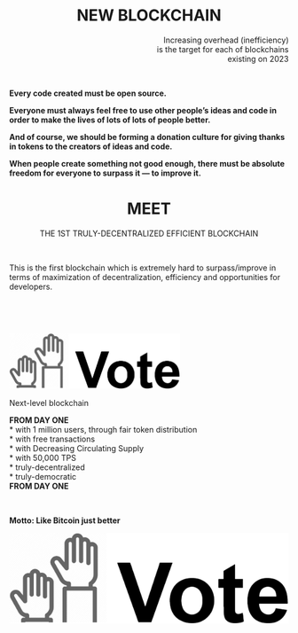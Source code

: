 
<h1 align="center">
NEW BLOCKCHAIN
</h1>


<p align="right">
Increasing overhead (inefficiency)<br>
is the target for each of blockchains<br>
existing on 2023
</p>

<p>&nbsp</p>

<p>
<b>
Every code created must be open source.<br>

Everyone must always feel free to use other people’s ideas and code in order to make the lives of lots of lots of people better.<br>

And of course, we should be forming a donation culture for giving thanks in tokens to the creators of ideas and code.<br>

When people create something not good enough, there must be absolute freedom for everyone to surpass it — to improve it.<br>
</b>
</p>
 
 

<h1 align="center">MEET</h1>
<p align="center">
THE 1ST TRULY-DECENTRALIZED EFFICIENT BLOCKCHAIN<br>
</p>
<p>&nbsp</p>

This is the first blockchain which is extremely hard to surpass/improve in terms of maximization of decentralization, efficiency and opportunities for developers.
<p>&nbsp</p>
<p>&nbsp</p>

<p align="left">
  <img src="/assets/images/vote.png" height="100">
</p>





<p>Next-level blockchain</p>
<b>FROM DAY ONE</b><br>
* with 1 million users, through fair token distribution<br>
* with free transactions<br>
* with Decreasing Circulating Supply<br>
* with 50,000 TPS<br>
* truly-decentralized<br>
* truly-democratic<br>
<b>FROM DAY ONE</b>
<p>&nbsp</p>

**Motto: Like Bitcoin just better**


![Tux, the Linux mascot](/assets/images/vote.png)

